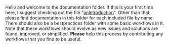Hello and welcome to the documentation folder.  If this is your first time here, I suggest checking
out the file "[anIntroduction](./anIntroduction.md)". Other than that, please find documentation in 
this folder for each included file by name. There should also be a bestpractices folder with some
basic workflows in it. Note that these workflows should evolve as new issues and solutions are found,
improved, or simplified. **Please** help this process by contributing any workflows that you find to
be useful. 
